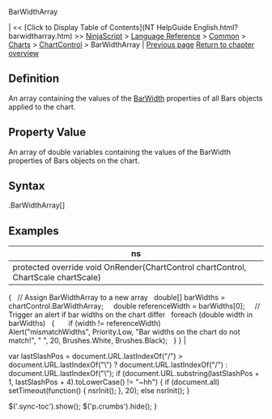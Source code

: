 ﻿










 


BarWidthArray







| &lt;&lt; [Click to Display Table of Contents](NT HelpGuide English.html?barwidtharray.htm) &gt;&gt;
 [NinjaScript](ninjascript.htm) &gt; [Language Reference](language_reference_wip.htm) &gt; [Common](common.htm) &gt; [Charts](chart.htm) &gt; [ChartControl](chartcontrol.htm) &gt;
BarWidthArray | [Previous page](chartcontrol_barwidth.htm)
[Return to chapter overview](chartcontrol.htm)










Definition
----------


An array containing the values of the [BarWidth](chartcontrol_barwidth.htm) properties of all Bars objects applied to the chart.



Property Value
--------------


An array of double variables containing the values of the BarWidth properties of Bars objects on the chart.



Syntax
------


<chartcontrol>.BarWidthArray[]



Examples
--------




| ns |
| --- |
| protected override void OnRender(ChartControl chartControl, ChartScale chartScale)
{
   // Assign BarWidthArray to a new array
   double[] barWidths = chartControl.BarWidthArray;
 
   double referenceWidth = barWidths[0];
 
   // Trigger an alert if bar widths on the chart differ
   foreach (double width in barWidths)
   {
       if (width != referenceWidth)
           Alert("mismatchWidths", Priority.Low, "Bar widths on the chart do not match!", " ", 20, Brushes.White, Brushes.Black);
   }
} |






 
 var lastSlashPos = document.URL.lastIndexOf("/") &gt; document.URL.lastIndexOf("\\") ? document.URL.lastIndexOf("/") : document.URL.lastIndexOf("\\");
 if (document.URL.substring(lastSlashPos + 1, lastSlashPos + 4).toLowerCase() != "~hh") {
 if (document.all) setTimeout(function() {
 nsrInit();
 }, 20);
 else nsrInit();
 }
 
 
 $('.sync-toc').show();
 $('p.crumbs').hide();
 }
 
 
 



</chartcontrol>